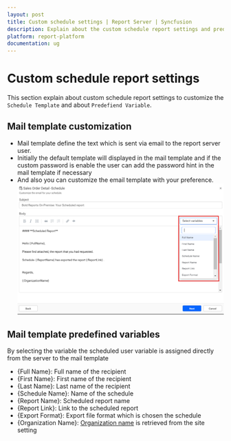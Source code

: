 ```yaml
---
layout: post
title: Custom schedule settings | Report Server | Syncfusion
description: Explain about the custom schedule report settings and predefiend variable how schedules in the Bold Reports On-Premise.
platform: report-platform
documentation: ug
---
```


# Custom schedule report settings

This section explain about custom schedule report settings to customize the `Schedule Template` and about `Predefiend Variable`.

## Mail template customization

* Mail template define the text which is sent via email to the report server user.
* Initially the default template will displayed in the mail template and if the custom password is enable the user can add the password hint in the mail template if necessary
* And also you can customize the email template with your preference.
![Customize Email Template](/static/assets/on-premise/images/manage-schedule/manage-report-schedules/customize-email-template.png)

## Mail template predefined variables

By selecting the variable the scheduled user variable is assigned directly from the server to the mail template
* {Full Name}: Full name of the recipient
* {First Name}: First name of the recipient
* {Last Name}: Last name of the recipient
* {Schedule Name}: Name of the schedule
* {Report Name}: Scheduled report name
* {Report Link}: Link to the scheduled report
* {Export Format}: Export file format which is chosen the schedule
* {Organization Name}: [Organization name](/on-premise/custom-rebranding/#organization-name) is retrieved from the site setting